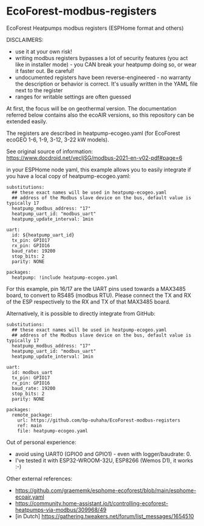# EcoForest-modbus-registers
EcoForest Heatpumps modbus registers (ESPHome format and others)

DISCLAIMERS:
- use it at your own risk!
- writing modbus registers bypasses a lot of security features (you act like in installer mode) - you CAN break your heatpump doing so, or wear it faster out. Be careful!
- undocumented registers have been reverse-engineered - no warranty the description or behavior is correct. It's usually written in the YAML file next to the register
- ranges for writable settings are often guessed

At first, the focus will be on geothermal version. The documentation referred below contains also the ecoAIR versions, so this repository can be extended easily.

The registers are described in heatpump-ecogeo.yaml (for EcoForest ecoGEO 1-6, 1-9, 3-12, 3-22 kW models).

See original source of information: https://www.docdroid.net/vecljSG/modbus-2021-en-v02-pdf#page=6

in your ESPHome node yaml, this example allows you to easily integrate if you have a local copy of heatpump-ecogeo.yaml:

```
substitutions:
  ## these exact names will be used in heatpump-ecogeo.yaml
  ## address of the Modbus slave device on the bus, default value is typically 17
  heatpump_modbus_address: "17"
  heatpump_uart_id: "modbus_uart"
  heatpump_update_interval: 1min

uart:
  id: ${heatpump_uart_id}  
  tx_pin: GPIO17
  rx_pin: GPIO16
  baud_rate: 19200
  stop_bits: 2
  parity: NONE

packages:
  heatpump: !include heatpump-ecogeo.yaml
```

For this example, pin 16/17 are the UART pins used towards a MAX3485 board, to convert to RS485 (modbus RTU). Please connect the TX and RX of the ESP respectively to the RX and TX of that MAX3485 board.

Alternatively, it is possible to directly integrate from GitHub:
```
substitutions:
  ## these exact names will be used in heatpump-ecogeo.yaml
  ## address of the Modbus slave device on the bus, default value is typically 17
  heatpump_modbus_address: "17"
  heatpump_uart_id: "modbus_uart"
  heatpump_update_interval: 1min

uart:
  id: modbus_uart
  tx_pin: GPIO17
  rx_pin: GPIO16
  baud_rate: 19200
  stop_bits: 2
  parity: NONE

packages:
  remote_package:
    url: https://github.com/bp-ouhaha/EcoForest-modbus-registers
    ref: main
    file: heatpump-ecogeo.yaml
```


Out of personal experience:
- avoid using UART0 (GPIO0 and GPIO1) - even with logger/baudrate: 0.
- I've tested it with ESP32-WROOM-32U, ESP8266 (Wemos D1), it works :-)


Other external references:
- https://github.com/graememk/esphome-ecoforest/blob/main/esphome-ecoair.yaml
- https://community.home-assistant.io/t/controlling-ecoforest-heatpumps-via-modbus/309968/49
- [in Dutch] https://gathering.tweakers.net/forum/list_messages/1654510
